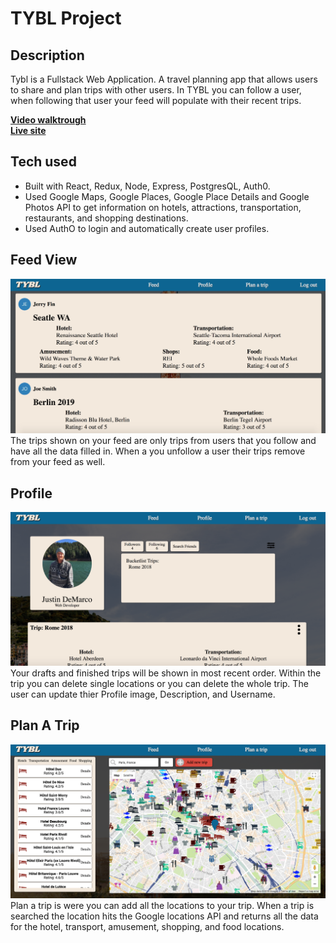 <h1>TYBL Project</h1>

<h2>Description</h2>
Tybl is a Fullstack Web Application. A travel planning app that allows users to share and plan trips with other users. In TYBL you can follow a user, when following that user your feed will populate with their recent trips.

<a href="https://www.youtube.com/watch?v=1pkumOKu8VY&t=4s">**Video walktrough**</a> <br>
<a href="https://travel-project.justin-demarco.com">**Live site**</a>

<h2>Tech used</h2>
<ul>
    <li>Built with React, Redux, Node, Express, PostgresQL, Auth0.</li>
    <li>Used Google Maps, Google Places, Google Place Details and Google Photos API to get information on hotels, attractions, transportation, restaurants, and shopping destinations.</li>
    <li>Used AuthO to login and automatically create user profiles.</li>
</ul>

<h2>Feed View</h2>

<img src="./readmeImages/feedImg.png">
The trips shown on your feed are only trips from users that you follow and have all the data filled in. When a you unfollow a user their trips remove from your feed as well.

<h2>Profile</h2>
<img src="./readmeImages/ProfileTYBL.png">
Your drafts and finished trips will be shown in most recent order. Within the trip you can delete single locations or you can delete the whole trip. The user can update thier Profile image, Description, and Username. 

<h2>Plan A Trip</h2>
<img src="./readmeImages/PlanATrip.png">
Plan a trip is were you can add all the locations to your trip. When a trip is searched the location hits the Google locations API and returns all the data for the hotel, transport, amusement, shopping, and food locations. 
